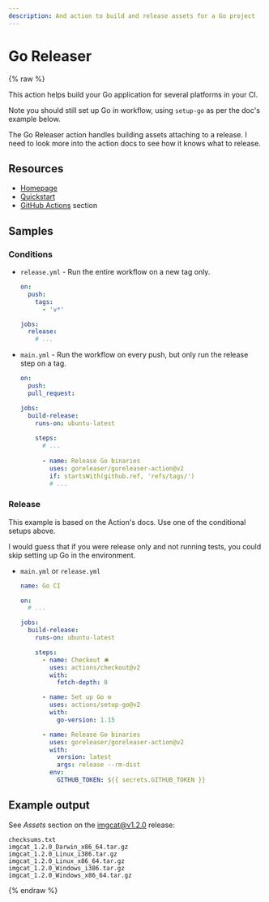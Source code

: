 ```yaml
---
description: And action to build and release assets for a Go project
---
```

# Go Releaser

{% raw %}

This action helps build your Go application for several platforms in your CI.

Note you should still set up Go in workflow, using `setup-go` as per the doc's example below.

The Go Releaser action handles building assets attaching to a release. I need to look more into the action docs to see how it knows what to release.


## Resources

- [Homepage](https://goreleaser.com/)
- [Quickstart](https://goreleaser.com/quick-start/)
- [GitHub Actions](https://goreleaser.com/ci/actions/) section


## Samples

### Conditions

- `release.yml` - Run the entire workflow on a new tag only.
    ```yaml
    on:
      push:
        tags:
          - 'v*'

    jobs:
      release:
        # ...
    ```
- `main.yml` - Run the workflow on every push, but only run the release step on a tag.
    ```yaml
    on:
      push:
      pull_request:
    
    jobs:
      build-release:
        runs-on: ubuntu-latest
      
        steps:
          # ...
          
          - name: Release Go binaries
            uses: goreleaser/goreleaser-action@v2
            if: startsWith(github.ref, 'refs/tags/')
            # ...
    ```

### Release

This example is based on the Action's docs. Use one of the conditional setups above.

I would guess that if you were release only and not running tests, you could skip setting up Go in the environment.

- `main.yml` or `release.yml`
    ```yaml
    name: Go CI
    
    on:
      # ...

    jobs:
      build-release:
        runs-on: ubuntu-latest

        steps:
          - name: Checkout 🛎
            uses: actions/checkout@v2
            with:
              fetch-depth: 0

          - name: Set up Go ⚙️
            uses: actions/setup-go@v2
            with:
              go-version: 1.15

          - name: Release Go binaries
            uses: goreleaser/goreleaser-action@v2
            with:
              version: latest
              args: release --rm-dist
            env:
              GITHUB_TOKEN: ${{ secrets.GITHUB_TOKEN }}
    ```
    

## Example output

See _Assets_ section on the [imgcat@v1.2.0](https://github.com/trashhalo/imgcat/releases/tag/v1.2.0) release:

```
checksums.txt
imgcat_1.2.0_Darwin_x86_64.tar.gz
imgcat_1.2.0_Linux_i386.tar.gz
imgcat_1.2.0_Linux_x86_64.tar.gz
imgcat_1.2.0_Windows_i386.tar.gz
imgcat_1.2.0_Windows_x86_64.tar.gz
```

{% endraw %}
